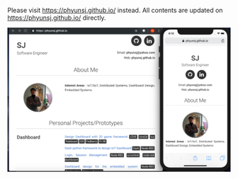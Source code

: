 

Please visit https://phyunsj.github.io/ instead. 
All contents are updated on https://phyunsj.github.io/ directly.

<p align="center">
<a href="https://phyunsj.github.io"><img src="https://github.com/phyunsj/projects/blob/master/phyunsj.github.io_screen.png" width="700px"/></a>
</p>

